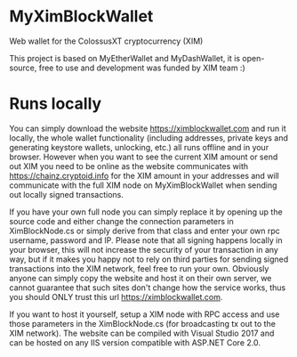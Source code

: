 # MyXimBlockWallet
Web wallet for the ColossusXT cryptocurrency (XIM) 

This project is based on MyEtherWallet and MyDashWallet, it is open-source, free to use and development was funded by XIM team :)

# Runs locally
You can simply download the website https://ximblockwallet.com and run it locally, the whole wallet functionality (including addresses, private keys and generating keystore wallets, unlocking, etc.) all runs offline and in your browser. However when you want to see the current XIM amount or send out XIM you need to be online as the website communicates with https://chainz.cryptoid.info for the XIM amount in your addresses and will communicate with the full XIM node on MyXimBlockWallet when sending out locally signed transactions.

If you have your own full node you can simply replace it by opening up the source code and either change the connection parameters in XimBlockNode.cs or simply derive from that class and enter your own rpc username, password and IP. Please note that all signing happens locally in your browser, this will not increase the security of your transaction in any way, but if it makes you happy not to rely on third parties for sending signed transactions into the XIM network, feel free to run your own. Obviously anyone can simply copy the website and host it on their own server, we cannot guarantee that such sites don't change how the service works, thus you should ONLY trust this url https://ximblockwallet.com.

If you want to host it yourself, setup a XIM node with RPC access and use those parameters in the XimBlockNode.cs (for broadcasting tx out to the XIM network).
The website can be compiled with Visual Studio 2017 and can be hosted on any IIS version compatible with ASP.NET Core 2.0.